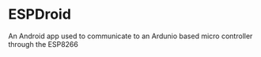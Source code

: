 # ESPDroid
An Android app used to communicate to an Ardunio based micro controller through the ESP8266
